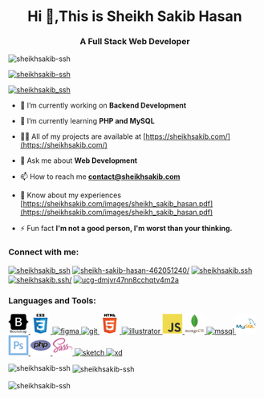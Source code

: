 
<h1 align="center">Hi 👋,This is Sheikh Sakib Hasan</h1>
<h3 align="center">A Full Stack Web Developer</h3>


<p align="left"> <img src="https://komarev.com/ghpvc/?username=sheikhsakib-ssh&label=Profile%20views&color=0e75b6&style=flat" alt="sheikhsakib-ssh" /> </p>

<p align="left"> <a href="https://github.com/ryo-ma/github-profile-trophy"><img src="https://github-profile-trophy.vercel.app/?username=sheikhsakib-ssh" alt="sheikhsakib-ssh" /></a> </p>

<p align="left"> <a href="https://twitter.com/sheikhsakib_ssh" target="blank"><img src="https://img.shields.io/twitter/follow/sheikhsakib_ssh?logo=twitter&style=for-the-badge" alt="sheikhsakib_ssh" /></a> </p>

- 🔭 I’m currently working on **Backend Development**

- 🌱 I’m currently learning **PHP and MySQL**

- 👨‍💻 All of my projects are available at [https://sheikhsakib.com/](https://sheikhsakib.com/)

- 💬 Ask me about **Web Development**

- 📫 How to reach me **contact@sheikhsakib.com**

- 📄 Know about my experiences [https://sheikhsakib.com/images/sheikh_sakib_hasan.pdf](https://sheikhsakib.com/images/sheikh_sakib_hasan.pdf)

- ⚡ Fun fact **I'm not a good person, I'm worst than your thinking.**

<h3 align="left">Connect with me:</h3>
<p align="left">
<a href="https://twitter.com/sheikhsakib_ssh" target="blank"><img align="center" src="https://raw.githubusercontent.com/rahuldkjain/github-profile-readme-generator/master/src/images/icons/Social/twitter.svg" alt="sheikhsakib_ssh" height="30" width="40" /></a>
<a href="https://linkedin.com/in/sheikh-sakib-hasan-462051240/" target="blank"><img align="center" src="https://raw.githubusercontent.com/rahuldkjain/github-profile-readme-generator/master/src/images/icons/Social/linked-in-alt.svg" alt="sheikh-sakib-hasan-462051240/" height="30" width="40" /></a>
<a href="https://fb.com/sheikhsakib.ssh" target="blank"><img align="center" src="https://raw.githubusercontent.com/rahuldkjain/github-profile-readme-generator/master/src/images/icons/Social/facebook.svg" alt="sheikhsakib.ssh" height="30" width="40" /></a>
<a href="https://instagram.com/sheikhsakib.ssh/" target="blank"><img align="center" src="https://raw.githubusercontent.com/rahuldkjain/github-profile-readme-generator/master/src/images/icons/Social/instagram.svg" alt="sheikhsakib.ssh/" height="30" width="40" /></a>
<a href="https://www.youtube.com/c/ucg-dmjvr47nn8cchqtv4m2a" target="blank"><img align="center" src="https://raw.githubusercontent.com/rahuldkjain/github-profile-readme-generator/master/src/images/icons/Social/youtube.svg" alt="ucg-dmjvr47nn8cchqtv4m2a" height="30" width="40" /></a>
</p>

<h3 align="left">Languages and Tools:</h3>
<p align="left"> <a href="https://getbootstrap.com" target="_blank" rel="noreferrer"> <img src="https://raw.githubusercontent.com/devicons/devicon/master/icons/bootstrap/bootstrap-plain-wordmark.svg" alt="bootstrap" width="40" height="40"/> </a> <a href="https://www.w3schools.com/css/" target="_blank" rel="noreferrer"> <img src="https://raw.githubusercontent.com/devicons/devicon/master/icons/css3/css3-original-wordmark.svg" alt="css3" width="40" height="40"/> </a> <a href="https://www.figma.com/" target="_blank" rel="noreferrer"> <img src="https://www.vectorlogo.zone/logos/figma/figma-icon.svg" alt="figma" width="40" height="40"/> </a> <a href="https://git-scm.com/" target="_blank" rel="noreferrer"> <img src="https://www.vectorlogo.zone/logos/git-scm/git-scm-icon.svg" alt="git" width="40" height="40"/> </a> <a href="https://www.w3.org/html/" target="_blank" rel="noreferrer"> <img src="https://raw.githubusercontent.com/devicons/devicon/master/icons/html5/html5-original-wordmark.svg" alt="html5" width="40" height="40"/> </a> <a href="https://www.adobe.com/in/products/illustrator.html" target="_blank" rel="noreferrer"> <img src="https://www.vectorlogo.zone/logos/adobe_illustrator/adobe_illustrator-icon.svg" alt="illustrator" width="40" height="40"/> </a> <a href="https://developer.mozilla.org/en-US/docs/Web/JavaScript" target="_blank" rel="noreferrer"> <img src="https://raw.githubusercontent.com/devicons/devicon/master/icons/javascript/javascript-original.svg" alt="javascript" width="40" height="40"/> </a> <a href="https://www.mongodb.com/" target="_blank" rel="noreferrer"> <img src="https://raw.githubusercontent.com/devicons/devicon/master/icons/mongodb/mongodb-original-wordmark.svg" alt="mongodb" width="40" height="40"/> </a> <a href="https://www.microsoft.com/en-us/sql-server" target="_blank" rel="noreferrer"> <img src="https://www.svgrepo.com/show/303229/microsoft-sql-server-logo.svg" alt="mssql" width="40" height="40"/> </a> <a href="https://www.mysql.com/" target="_blank" rel="noreferrer"> <img src="https://raw.githubusercontent.com/devicons/devicon/master/icons/mysql/mysql-original-wordmark.svg" alt="mysql" width="40" height="40"/> </a> <a href="https://www.photoshop.com/en" target="_blank" rel="noreferrer"> <img src="https://raw.githubusercontent.com/devicons/devicon/master/icons/photoshop/photoshop-line.svg" alt="photoshop" width="40" height="40"/> </a> <a href="https://www.php.net" target="_blank" rel="noreferrer"> <img src="https://raw.githubusercontent.com/devicons/devicon/master/icons/php/php-original.svg" alt="php" width="40" height="40"/> </a> <a href="https://sass-lang.com" target="_blank" rel="noreferrer"> <img src="https://raw.githubusercontent.com/devicons/devicon/master/icons/sass/sass-original.svg" alt="sass" width="40" height="40"/> </a> <a href="https://www.sketch.com/" target="_blank" rel="noreferrer"> <img src="https://www.vectorlogo.zone/logos/sketchapp/sketchapp-icon.svg" alt="sketch" width="40" height="40"/> </a> <a href="https://www.adobe.com/products/xd.html" target="_blank" rel="noreferrer"> <img src="https://cdn.worldvectorlogo.com/logos/adobe-xd.svg" alt="xd" width="40" height="40"/> </a> </p>

<p><img align="left" src="https://github-readme-stats.vercel.app/api/top-langs?username=sheikhsakib-ssh&show_icons=true&locale=en&layout=compact" alt="sheikhsakib-ssh" /></p>

<p>&nbsp;<img align="center" src="https://github-readme-stats.vercel.app/api?username=sheikhsakib-ssh&show_icons=true&locale=en" alt="sheikhsakib-ssh" /></p>

<p><img align="center" src="https://github-readme-streak-stats.herokuapp.com/?user=sheikhsakib-ssh&" alt="sheikhsakib-ssh" /></p>

